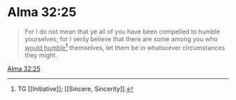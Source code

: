# Alma 32:25

> For I do not mean that ye all of you have been compelled to humble yourselves; for I verily believe that there are some among you who <u>would humble</u>[^a] themselves, let them be in whatsoever circumstances they might.

[Alma 32:25](https://www.churchofjesuschrist.org/study/scriptures/bofm/alma/32?lang=eng&id=p25#p25)


[^a]: TG [[Initiative]]; [[Sincere, Sincerity]].
